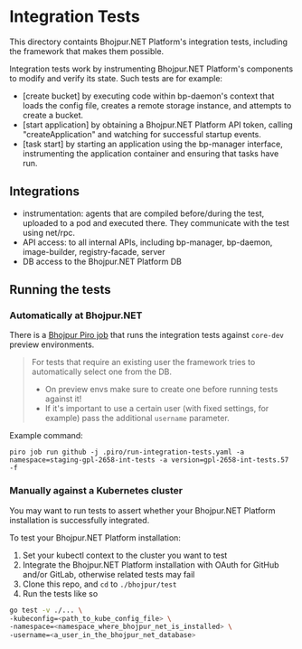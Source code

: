 # Integration Tests

This directory containts Bhojpur.NET Platform's integration tests, including the framework that makes them possible.

Integration tests work by instrumenting Bhojpur.NET Platform's components to modify and verify its state.
Such tests are for example:
  - [create bucket] by executing code within bp-daemon's context that loads the config file,
    creates a remote storage instance, and attempts to create a bucket.
  - [start application] by obtaining a Bhojpur.NET Platform API token, calling "createApplication" and watching
    for successful startup events.
  - [task start] by starting an application using the bp-manager interface, instrumenting the
    application container and ensuring that tasks have run.

## Integrations
- instrumentation: agents that are compiled before/during the test, uploaded to a pod and executed there.
                   They communicate with the test using net/rpc.
- API access: to all internal APIs, including bp-manager, bp-daemon, image-builder, registry-facade, server
- DB access to the Bhojpur.NET Platform DB

## Running the tests

### Automatically at Bhojpur.NET

There is a [Bhojpur Piro job](../.piro/run-integration-tests.yaml) that runs the integration tests against `core-dev` preview environments.

 > For tests that require an existing user the framework tries to automatically select one from the DB.
 > - On preview envs make sure to create one before running tests against it!
 > - If it's important to use a certain user (with fixed settings, for example) pass the additional `username` parameter.

Example command:
```
piro job run github -j .piro/run-integration-tests.yaml -a namespace=staging-gpl-2658-int-tests -a version=gpl-2658-int-tests.57 -f
```

### Manually against a Kubernetes cluster

You may want to run tests to assert whether your Bhojpur.NET Platform installation is successfully integrated.

To test your Bhojpur.NET Platform installation:

1. Set your kubectl context to the cluster you want to test
2. Integrate the Bhojpur.NET Platform installation with OAuth for GitHub and/or GitLab, otherwise related tests may fail
3. Clone this repo, and `cd` to `./bhojpur/test`
4. Run the tests like so
  ```bash
  go test -v ./... \
  -kubeconfig=<path_to_kube_config_file> \
  -namespace=<namespace_where_bhojpur_net_is_installed> \
  -username=<a_user_in_the_bhojpur_net_database>
  ```